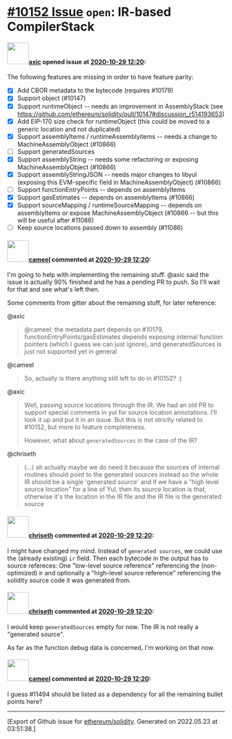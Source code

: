 # [\#10152 Issue](https://github.com/ethereum/solidity/issues/10152) `open`: IR-based CompilerStack 

#### <img src="https://avatars.githubusercontent.com/u/20340?v=4" width="50">[axic](https://github.com/axic) opened issue at [2020-10-29 12:20](https://github.com/ethereum/solidity/issues/10152):

The following features are missing in order to have feature parity:
- [x] Add CBOR metadata to the bytecode (requires #10179)
- [x] Support object (#10147)
- [x] Support runtimeObject -- needs an improvement in AssemblyStack (see https://github.com/ethereum/solidity/pull/10147#discussion_r514193653)
- [x] Add EIP-170 size check for runtimeObject (this could be moved to a generic location and not duplicated)
- [x] Support assemblyItems / runtimeAssemblyitems -- needs a change to MachineAssemblyObject (#10866)
- [ ] Support generatedSources
- [x] Support assemblyString -- needs some refactoring or exposing MachineAssemblyObject (#10866)
- [x] Support assemblyStringJSON -- needs major changes to libyul (exposing this EVM-specific field in MachineAssemblyObject) (#10866)
- [ ] Support functionEntryPoints -- depends on assemblyItems
- [x] Support gasEstimates -- depends on assemblyItems (#10866)
- [x] Support sourceMapping / runtimeSourceMapping -- depends on assemblyItems or expose MachineAssemblyObject (#10866 -- but this will be useful after #11086)
- [ ] Keep source locations passed down to assembly (#11086)

#### <img src="https://avatars.githubusercontent.com/u/137030?v=4" width="50">[cameel](https://github.com/cameel) commented at [2020-10-29 12:20](https://github.com/ethereum/solidity/issues/10152#issuecomment-766830208):

I'm going to help with implementing the remaining stuff. @axic said the issue is actually 90% finished and he has a pending PR to push. So I'll wait for that and see what's left then.

Some comments from gitter about the remaining stuff, for later reference:

@axic
> @cameel: the metadata part depends on #10179, functionEntryPoints/gasEstimates depends exposing internal function pointers (which I guess we can just ignore), and generatedSources is just not supported yet in general

@cameel
> So, actually is there anything still left to do in #10152? :)

@axic
> Well, passing source locations through the IR. We had an old PR to support special comments in yul for source location annotations. I'll look it up and put it in an issue. But this is not strictly related to #10152, but more to feature completeness.
>
> However, what about `generatedSources` in the case of the IR?

@chriseth
> (...)
> ah actually maybe we do need it
> because the sources of internal routines should point to the generated sources instead
> so the whole IR should be a single 'generated source'
> and if we have a "high level source location" for a line of Yul, then its source location is that, otherwise it's the location in the IR file and the IR file is the generated source

#### <img src="https://avatars.githubusercontent.com/u/9073706?v=4" width="50">[chriseth](https://github.com/chriseth) commented at [2020-10-29 12:20](https://github.com/ethereum/solidity/issues/10152#issuecomment-767380340):

I might have changed my mind. Instead of `generated sources`, we could use the (already existing) `ir` field. Then each bytecode in the output has to source refereces: One "low-level source reference" referencing the (non-optimized) ir and optionally a "high-level source reference" referencing the solidity source code it was generated from.

#### <img src="https://avatars.githubusercontent.com/u/9073706?v=4" width="50">[chriseth](https://github.com/chriseth) commented at [2020-10-29 12:20](https://github.com/ethereum/solidity/issues/10152#issuecomment-880097020):

I would keep `generatedSources` empty for now. The IR is not really a "generated source".

As far as the function debug data is concerned, I'm working on that now.

#### <img src="https://avatars.githubusercontent.com/u/137030?v=4" width="50">[cameel](https://github.com/cameel) commented at [2020-10-29 12:20](https://github.com/ethereum/solidity/issues/10152#issuecomment-892564758):

I guess #11494 should be listed as a dependency for all the remaining bullet points here?


-------------------------------------------------------------------------------



[Export of Github issue for [ethereum/solidity](https://github.com/ethereum/solidity). Generated on 2022.05.23 at 03:51:38.]
